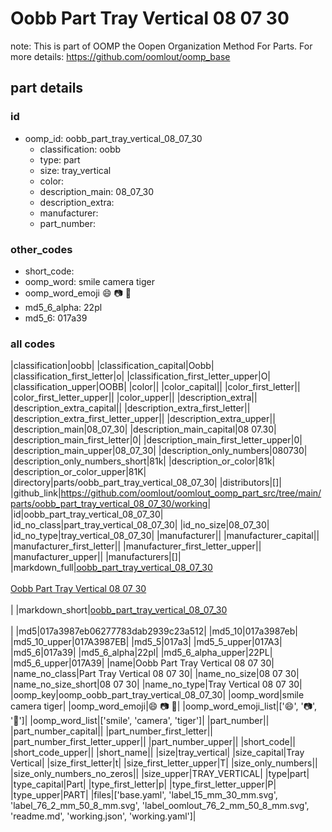 # Oobb Part Tray Vertical 08 07 30  

note: This is part of OOMP the Oopen Organization Method For Parts. For more details: https://github.com/oomlout/oomp_base

##  part details





### id
* oomp_id: oobb_part_tray_vertical_08_07_30
  * classification: oobb
  * type: part
  * size: tray_vertical
  * color: 
  * description_main: 08_07_30
  * description_extra: 
  * manufacturer: 
  * part_number: 

### other_codes
* short_code: 
* oomp_word: smile camera tiger
* oomp_word_emoji :smile: :camera: :tiger:
* md5_6_alpha: 22pl
* md5_6: 017a39

### all codes 
|classification|oobb|
|classification_capital|Oobb|
|classification_first_letter|o|
|classification_first_letter_upper|O|
|classification_upper|OOBB|
|color||
|color_capital||
|color_first_letter||
|color_first_letter_upper||
|color_upper||
|description_extra||
|description_extra_capital||
|description_extra_first_letter||
|description_extra_first_letter_upper||
|description_extra_upper||
|description_main|08_07_30|
|description_main_capital|08 07.30|
|description_main_first_letter|0|
|description_main_first_letter_upper|0|
|description_main_upper|08_07_30|
|description_only_numbers|080730|
|description_only_numbers_short|81k|
|description_or_color|81k|
|description_or_color_upper|81K|
|directory|parts/oobb_part_tray_vertical_08_07_30|
|distributors|[]|
|github_link|https://github.com/oomlout/oomlout_oomp_part_src/tree/main/parts/oobb_part_tray_vertical_08_07_30/working|
|id|oobb_part_tray_vertical_08_07_30|
|id_no_class|part_tray_vertical_08_07_30|
|id_no_size|08_07_30|
|id_no_type|tray_vertical_08_07_30|
|manufacturer||
|manufacturer_capital||
|manufacturer_first_letter||
|manufacturer_first_letter_upper||
|manufacturer_upper||
|manufacturers|[]|
|markdown_full|[oobb_part_tray_vertical_08_07_30](https://github.com/oomlout/oomlout_oomp_part_src/tree/main/parts/oobb_part_tray_vertical_08_07_30/working)<br>[](https://github.com/oomlout/oomlout_oomp_part_src/tree/main/parts/oobb_part_tray_vertical_08_07_30/working)<br>[Oobb Part Tray Vertical 08 07 30](https://github.com/oomlout/oomlout_oomp_part_src/tree/main/parts/oobb_part_tray_vertical_08_07_30/working)<br><br>|
|markdown_short|[oobb_part_tray_vertical_08_07_30](https://github.com/oomlout/oomlout_oomp_part_src/tree/main/parts/oobb_part_tray_vertical_08_07_30/working)<br><br>|
|md5|017a3987eb06277783dab2939c23a512|
|md5_10|017a3987eb|
|md5_10_upper|017A3987EB|
|md5_5|017a3|
|md5_5_upper|017A3|
|md5_6|017a39|
|md5_6_alpha|22pl|
|md5_6_alpha_upper|22PL|
|md5_6_upper|017A39|
|name|Oobb Part Tray Vertical 08 07 30|
|name_no_class|Part Tray Vertical 08 07 30|
|name_no_size|08 07 30|
|name_no_size_short|08 07 30|
|name_no_type|Tray Vertical 08 07 30|
|oomp_key|oomp_oobb_part_tray_vertical_08_07_30|
|oomp_word|smile camera tiger|
|oomp_word_emoji|:smile: :camera: :tiger:|
|oomp_word_emoji_list|[':smile:', ':camera:', ':tiger:']|
|oomp_word_list|['smile', 'camera', 'tiger']|
|part_number||
|part_number_capital||
|part_number_first_letter||
|part_number_first_letter_upper||
|part_number_upper||
|short_code||
|short_code_upper||
|short_name||
|size|tray_vertical|
|size_capital|Tray Vertical|
|size_first_letter|t|
|size_first_letter_upper|T|
|size_only_numbers||
|size_only_numbers_no_zeros||
|size_upper|TRAY_VERTICAL|
|type|part|
|type_capital|Part|
|type_first_letter|p|
|type_first_letter_upper|P|
|type_upper|PART|
|files|['base.yaml', 'label_15_mm_30_mm.svg', 'label_76_2_mm_50_8_mm.svg', 'label_oomlout_76_2_mm_50_8_mm.svg', 'readme.md', 'working.json', 'working.yaml']|
